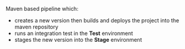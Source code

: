 Maven based pipeline which:

* creates a new version then builds and deploys the project into the maven repository
* runs an integration test in the **Test** environment
* stages the new version into the **Stage** environment
